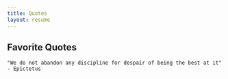 ```yaml
---
title: Quotes
layout: resume
---
```


## Favorite Quotes

`"We do not abandon any discipline for despair of being the best at it" - Epictetus`